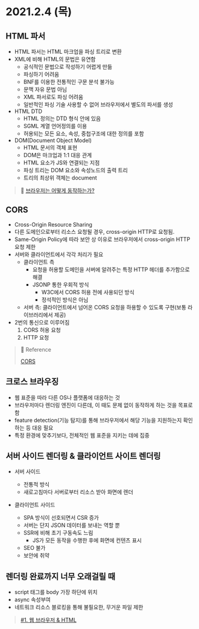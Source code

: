 # 2021.2.4 (목)

## HTML 파서

- HTML 파서는 HTML 마크업을 파싱 트리로 변환
- XML에 비해 HTML의 문법은 유연함
  - 공식적인 문법으로 작성하기 어렵게 만듦
  - 파싱하기 어려움
  - BNF를 이용한 전통적인 구문 분석 불가능
  - 문맥 자유 문법 아님
  - XML 파서로도 파싱 어려움
  - 일반적인 파싱 기술 사용할 수 없어 브라우저에서 별도의 파서를 생성
- HTML DTD
  - HTML 정의는 DTD 형식 안에 있음
  - SGML 계열 언어정의를 이용
  - 허용되는 모든 요소, 속성, 중첩구조에 대한 정의를 포함
- DOM(Document Object Model)
  - HTML 문서의 객체 표현
  - DOM은 마크업과 1:1 대응 관계
  - HTML 요소가 JS와 연결되는 지점
  - 파싱 트리는 DOM 요소와 속성노드의 출력 트리
  - 트리의 최상위 객체는 document

> 📖 [브라우저는 어떻게 동작하는가?](https://d2.naver.com/helloworld/59361)

## CORS

- Cross-Origin Resource Sharing
- 다른 도메인으로부터 리소스 요청될 경우, cross-origin HTTP로 요청됨.
- Same-Origin Policy에 따라 보안 상 이유로 브라우저에서 cross-origin HTTP 요청 제한
- 서버와 클라이언트에서 각각 처리가 필요
  - 클라이언트 측
    - 요청을 허용할 도메인을 서버에 알려주는 특정 HTTP 헤더를 추가함으로 해결
    - JSONP 통한 우회적 방식
      - W3C에서 CORS 허용 전에 사용되던 방식
      - 정석적인 방식은 아님
  - 서버 측: 클라이언트에서 넘어온 CORS 요청을 하용할 수 있도록 구현(보통 라이브러리에서 제공)
- 2번의 통신으로 이루어짐
  1. CORS 허용 요청
  2. HTTP 요청

> 📖 Reference
>
> [CORS](https://gogomalibu.tistory.com/74)

## 크로스 브라우징

- 웹 표준을 따라 다른 OS나 플랫폼에 대응하는 것
- 브라우저마다 렌더링 엔진이 다른데, 이 때도 문제 없이 동작하게 하는 것을 목표로 함
- feature detection(기능 탐지)를 통해 브라우저에서 해당 기능을 지원하는지 확인하는 등 대응 필요
- 특정 환경에 맞추기보다, 전체적인 웹 표준을 지키는 데에 집중

## 서버 사이드 렌더링 & 클라이언트 사이트 렌더링

- 서버 사이드

  - 전통적 방식
  - 새로고침마다 서버로부터 리소스 받아 화면에 렌더

- 클라이언트 사이드
  - SPA 방식이 선호되면서 CSR 증가
  - 서버는 단지 JSON 데이터를 보내는 역할 뿐
  - SSR에 비해 초기 구동속도 느림
    - JS가 모든 동작을 수행한 후에 화면에 컨텐츠 표시
  - SEO 불가
  - 보안에 취약

## 렌더링 완료까지 너무 오래걸릴 때

- script 태그를 body 가장 하단에 위치
- async 속성부여
- 네트워크 리소스 블로킹을 통해 불필요한, 무거운 파일 제한

> [#1. 웹 브라우저 & HTML](https://devowen.com/271)
